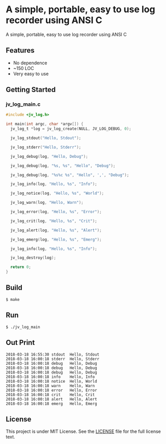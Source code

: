 # A simple, portable, easy to use log recorder using ANSI C

A simple, portable, easy to use log recorder using ANSI C

## Features

- No dependence
- ~150 LOC
- Very easy to use

## Getting Started

### jv_log_main.c

```c
#include <jv_log.h>

int main(int argc, char *argv[]) {
  jv_log_t *log = jv_log_create(NULL, JV_LOG_DEBUG, 0);

  jv_log_stdout("Hello, Stdout");

  jv_log_stderr("Hello, Stderr");

  jv_log_debug(log, "Hello, Debug");

  jv_log_debug(log, "%s, %s", "Hello", "Debug");

  jv_log_debug(log, "%s%c %s", "Hello", ',', "Debug");

  jv_log_info(log, "Hello, %s", "Info");

  jv_log_notice(log, "Hello, %s", "World");

  jv_log_warn(log, "Hello, Warn");

  jv_log_error(log, "Hello, %s", "Error");

  jv_log_crit(log, "Hello, %s", "Crit");

  jv_log_alert(log, "Hello, %s", "Alert");

  jv_log_emerg(log, "Hello, %s", "Emerg");

  jv_log_info(log, "Hello, %s", "Info");

  jv_log_destroy(log);

  return 0;
}
```

## Build

    $ make

## Run

    $ ./jv_log_main

## Out Print

```
2018-03-18 16:55:30 stdout  Hello, Stdout
2018-03-18 16:00:18 stderr  Hello, Stderr
2018-03-18 16:00:18 debug   Hello, Debug
2018-03-18 16:00:18 debug   Hello, Debug
2018-03-18 16:00:18 debug   Hello, Debug
2018-03-18 16:00:18 info    Hello, Info
2018-03-18 16:00:18 notice  Hello, World
2018-03-18 16:00:18 warn    Hello, Warn
2018-03-18 16:00:18 error   Hello, Error
2018-03-18 16:00:18 crit    Hello, Crit
2018-03-18 16:00:18 alert   Hello, Alert
2018-03-18 16:00:18 emerg   Hello, Emerg
```

## License

This project is under MIT License. See the [LICENSE](LICENSE) file for the full license text.

